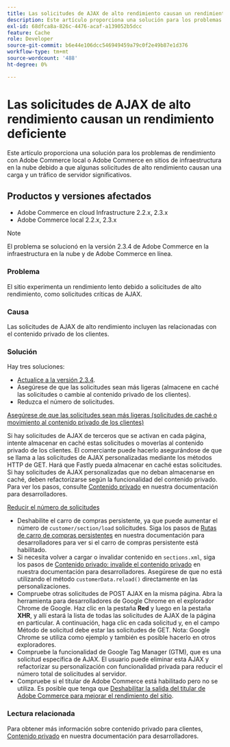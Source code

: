 ```yaml
---
title: Las solicitudes de AJAX de alto rendimiento causan un rendimiento deficiente
description: Este artículo proporciona una solución para los problemas de rendimiento con Adobe Commerce local o Adobe Commerce en sitios de infraestructura en la nube debido a que algunas solicitudes de alto rendimiento causan una carga y un tráfico de servidor significativos.
exl-id: 68dfca8a-826c-4476-acaf-a139052b5dcc
feature: Cache
role: Developer
source-git-commit: b6e44e106dcc546949459a79c0f2e49b87e1d376
workflow-type: tm+mt
source-wordcount: '488'
ht-degree: 0%

---
```


# Las solicitudes de AJAX de alto rendimiento causan un rendimiento deficiente

Este artículo proporciona una solución para los problemas de rendimiento con Adobe Commerce local o Adobe Commerce en sitios de infraestructura en la nube debido a que algunas solicitudes de alto rendimiento causan una carga y un tráfico de servidor significativos.

## Productos y versiones afectados

* Adobe Commerce en cloud Infrastructure 2.2.x, 2.3.x
* Adobe Commerce local 2.2.x, 2.3.x

>[!NOTE]
>
>El problema se solucionó en la versión 2.3.4 de Adobe Commerce en la infraestructura en la nube y de Adobe Commerce en línea.

### Problema

El sitio experimenta un rendimiento lento debido a solicitudes de alto rendimiento, como solicitudes críticas de AJAX.

### Causa

Las solicitudes de AJAX de alto rendimiento incluyen las relacionadas con el contenido privado de los clientes.

### Solución

Hay tres soluciones:

* [Actualice a la versión 2.3.4](https://experienceleague.adobe.com/en/docs/commerce-cloud-service/user-guide/develop/upgrade/commerce-version).
* Asegúrese de que las solicitudes sean más ligeras (almacene en caché las solicitudes o cambie al contenido privado de los clientes).
* Reduzca el número de solicitudes.

<u>Asegúrese de que las solicitudes sean más ligeras (solicitudes de caché o movimiento al contenido privado de los clientes)</u>

Si hay solicitudes de AJAX de terceros que se activan en cada página, intente almacenar en caché estas solicitudes o moverlas al contenido privado de los clientes. El comerciante puede hacerlo asegurándose de que se llama a las solicitudes de AJAX personalizadas mediante los métodos HTTP de GET. Hará que Fastly pueda almacenar en caché estas solicitudes. Si hay solicitudes de AJAX personalizadas que no deban almacenarse en caché, deben refactorizarse según la funcionalidad del contenido privado. Para ver los pasos, consulte [Contenido privado](https://developer.adobe.com/commerce/php/development/cache/page/private-content/) en nuestra documentación para desarrolladores.

<u>Reducir el número de solicitudes</u>

* Deshabilite el carro de compras persistente, ya que puede aumentar el número de `customer/section/load` solicitudes. Siga los pasos de [Rutas de carro de compras persistentes](https://experienceleague.adobe.com/en/docs/commerce-operations/configuration-guide/paths/config-reference-general) en nuestra documentación para desarrolladores para ver si el carro de compras persistente está habilitado.
* Si necesita volver a cargar o invalidar contenido en `sections.xml`, siga los pasos de [Contenido privado: invalide el contenido privado](https://developer.adobe.com/commerce/php/development/cache/page/private-content/#invalidate-private-content) en nuestra documentación para desarrolladores. Asegúrese de que no está utilizando el método `customerData.reload()` directamente en las personalizaciones.
* Compruebe otras solicitudes de POST AJAX en la misma página. Abra la herramienta para desarrolladores de Google Chrome en el explorador Chrome de Google. Haz clic en la pestaña **Red** y luego en la pestaña **XHR**, y allí estará la lista de todas las solicitudes de AJAX de la página en particular. A continuación, haga clic en cada solicitud y, en el campo Método de solicitud debe estar las solicitudes de GET. Nota: Google Chrome se utiliza como ejemplo y también es posible hacerlo en otros exploradores.
* Compruebe la funcionalidad de Google Tag Manager (GTM), que es una solicitud específica de AJAX. El usuario puede eliminar esta AJAX y refactorizar su personalización con funcionalidad privada para reducir el número total de solicitudes al servidor.
* Compruebe si el titular de Adobe Commerce está habilitado pero no se utiliza. Es posible que tenga que [Deshabilitar la salida del titular de Adobe Commerce para mejorar el rendimiento del sitio](https://experienceleague.adobe.com/en/docs/experience-cloud-kcs/kbarticles/ka-26909).

### Lectura relacionada

Para obtener más información sobre contenido privado para clientes, [Contenido privado](https://developer.adobe.com/commerce/php/development/cache/page/private-content/) en nuestra documentación para desarrolladores.
